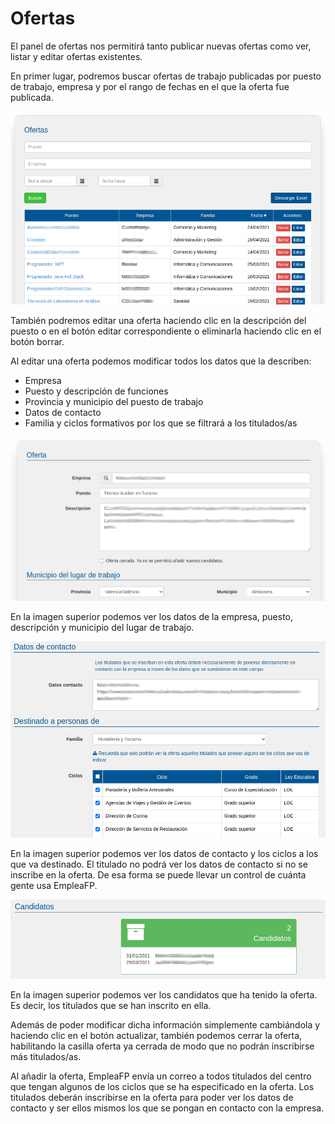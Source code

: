 # Ofertas

El panel de ofertas nos permitirá tanto publicar nuevas ofertas como ver, listar y editar ofertas existentes.

En primer lugar, podremos buscar ofertas de trabajo publicadas por puesto de trabajo, empresa y por el rango de fechas en el que la oferta fue publicada.

![](ofertas_listado.png)

También podremos editar una oferta haciendo clic en la descripción del puesto o en el botón editar correspondiente o eliminarla haciendo clic en el botón borrar.

Al editar una oferta podemos modificar todos los datos que la describen:
- Empresa
- Puesto y descripción de funciones
- Provincia y municipio del puesto de trabajo
- Datos de contacto
- Familia y ciclos formativos por los que se filtrará a los titulados/as

![](oferta_oferta.png)

En la imagen superior podemos ver los datos de la empresa, puesto, descripción y municipio del lugar de trabajo.

![](oferta_contacto.png)

En la imagen superior podemos ver los datos de contacto y los ciclos a los que va destinado. El titulado no podrá ver los datos de contacto si no se inscribe en la oferta. De esa forma se puede llevar un control de cuánta gente usa EmpleaFP.

![](oferta_candidato.png)

En la imagen superior podemos ver los candidatos que ha tenido la oferta. Es decir, los titulados que se han inscrito en ella.

Además de poder modificar dicha información simplemente cambiándola y haciendo clic en el botón actualizar, también podemos cerrar la oferta, habilitando la casilla oferta ya cerrada de modo que no podrán inscribirse más titulados/as.


Al añadir la oferta, EmpleaFP envía un correo a todos  titulados del centro que tengan algunos de los ciclos que se ha especificado en la oferta. Los titulados deberán inscribirse en la oferta para poder ver los datos de contacto y ser ellos mismos los que se pongan en contacto con la empresa.


